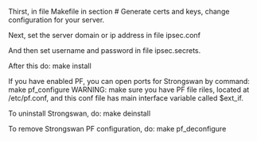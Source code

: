 Thirst, in file Makefile in section # Generate certs and keys, change configuration for your server.

Next, set the server domain or ip address in file ipsec.conf

And then set username and password in file ipsec.secrets.

After this do:
make install

If you have enabled PF, you can open ports for Strongswan by command:
make pf_configure
WARNING: make sure you have PF file riles, located at /etc/pf.conf, and this conf file has main interface variable called $ext_if.

To uninstall Strongswan, do:
make deinstall

To remove Strongswan PF configuration, do:
make pf_deconfigure
